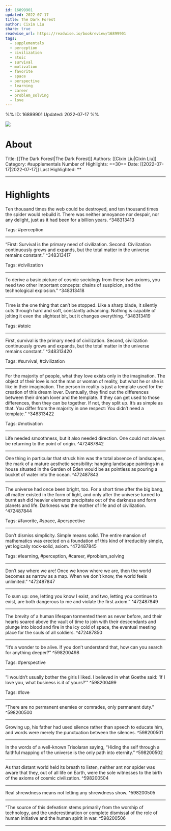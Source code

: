 ```yaml
---
id: 16899901
updated: 2022-07-17
title: The Dark Forest
author: Cixin Liu
share: true
readwise_url: https://readwise.io/bookreview/16899901
tags:
  - supplementals
  - perception
  - civilization
  - stoic
  - survival
  - motivation
  - favorite
  - space
  - perspective
  - learning
  - career
  - problem_solving
  - love
---
```


%%
ID: 16899901
Updated: 2022-07-17
%%

![]( https://images-na.ssl-images-amazon.com/images/I/51IUteV-e7L._SL500_.jpg)

# About
Title: [[The Dark Forest|The Dark Forest]]
Authors: [[Cixin Liu|Cixin Liu]]
Category: #supplementals
Number of Highlights: ==30==
Date: [[2022-07-17|2022-07-17]]
Last Highlighted: **

---

# Highlights

Ten thousand times the web could be destroyed, and ten thousand times the spider would rebuild it. There was neither annoyance nor despair, nor any delight, just as it had been for a billion years. ^348313413

Tags: #perception

---
“First: Survival is the primary need of civilization. Second: Civilization continuously grows and expands, but the total matter in the universe remains constant.” ^348313417

Tags: #civilization

---
To derive a basic picture of cosmic sociology from these two axioms, you need two other important concepts: chains of suspicion, and the technological explosion.” ^348313418

---
Time is the one thing that can’t be stopped. Like a sharp blade, it silently cuts through hard and soft, constantly advancing. Nothing is capable of jolting it even the slightest bit, but it changes everything. ^348313419

Tags: #stoic

---
First, survival is the primary need of civilization. Second, civilization continuously grows and expands, but the total matter in the universe remains constant.” ^348313420

Tags: #survival, #civilization

---
For the majority of people, what they love exists only in the imagination. The object of their love is not the man or woman of reality, but what he or she is like in their imagination. The person in reality is just a template used for the creation of this dream lover. Eventually, they find out the differences between their dream lover and the template. If they can get used to those differences, then they can be together. If not, they split up. It’s as simple as that. You differ from the majority in one respect: You didn’t need a template.” ^348313422

Tags: #motivation

---
Life needed smoothness, but it also needed direction. One could not always be returning to the point of origin. ^472487842

---
One thing in particular that struck him was the total absence of landscapes, the mark of a mature aesthetic sensibility: hanging landscape paintings in a house situated in the Garden of Eden would be as pointless as pouring a bucket of water into the ocean. ^472487843

---
The universe had once been bright, too. For a short time after the big bang, all matter existed in the form of light, and only after the universe turned to burnt ash did heavier elements precipitate out of the darkness and form planets and life. Darkness was the mother of life and of civilization. ^472487844

Tags: #favorite, #space, #perspective

---
Don’t dismiss simplicity. Simple means solid. The entire mansion of mathematics was erected on a foundation of this kind of irreducibly simple, yet logically rock-solid, axiom. ^472487845

Tags: #learning, #perception, #career, #problem_solving

---
Don’t say where we are! Once we know where we are, then the world becomes as narrow as a map. When we don’t know, the world feels unlimited.” ^472487847

---
To sum up: one, letting you know I exist, and two, letting you continue to exist, are both dangerous to me and violate the first axiom.” ^472487849

---
The brevity of a human lifespan tormented them as never before, and their hearts soared above the vault of time to join with their descendants and plunge into blood and fire in the icy cold of space, the eventual meeting place for the souls of all soldiers. ^472487850

---
“It’s a wonder to be alive. If you don’t understand that, how can you search for anything deeper?” ^598200498

Tags: #perspective

---
“I wouldn’t usually bother the girls I liked. I believed in what Goethe said: ‘If I love you, what business is it of yours?’” ^598200499

Tags: #love

---
“There are no permanent enemies or comrades, only permanent duty.” ^598200500

---
Growing up, his father had used silence rather than speech to educate him, and words were merely the punctuation between the silences. ^598200501

---
In the words of a well-known Trisolaran saying, “Hiding the self through a faithful mapping of the universe is the only path into eternity.” ^598200502

---
As that distant world held its breath to listen, neither ant nor spider was aware that they, out of all life on Earth, were the sole witnesses to the birth of the axioms of cosmic civilization. ^598200504

---
Real shrewdness means not letting any shrewdness show. ^598200505

---
“The source of this defeatism stems primarily from the worship of technology, and the underestimation or complete dismissal of the role of human initiative and the human spirit in war. ^598200506

---